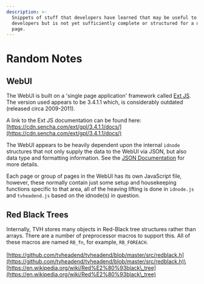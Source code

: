 ```yaml
---
description: >-
  Snippets of stuff that developers have learned that may be useful to other
  developers but is not yet sufficiently complete or structured for a dedicated
  page.
---
```


# Random Notes

## WebUI

The WebUI is built on a 'single page application' framework called [Ext JS](https://www.sencha.com/products/extjs/).  The version used appears to be 3.4.1.1 which, is considerably outdated (released circa 2009-2011).

A link to the Ext JS documentation can be found here: [https://cdn.sencha.com/ext/gpl/3.4.1.1/docs/](https://cdn.sencha.com/ext/gpl/3.4.1.1/docs/)

The WebUI appears to be heavily dependent upon the internal `idnode` structures that not only supply the data to the WebUI via JSON, but also data type and formatting information.  See the [JSON Documentation](json-api/) for more details.

Each page or group of pages in the WebUI has its own JavaScript file, however, these normally contain just some setup and housekeeping functions specific to that area, all of the heaving lifting is done in `idnode.js` and  `tvheadend.js` based on the idnode(s) in question.

## Red Black Trees

Internally, TVH stores many objects in Red-Black tree structures rather than arrays.  There are a number of preprocessor macros to support this.  All of these macros are named `RB_fn`, for example, `RB_FOREACH`.\
\
[https://github.com/tvheadend/tvheadend/blob/master/src/redblack.h](https://github.com/tvheadend/tvheadend/blob/master/src/redblack.h)\
[https://en.wikipedia.org/wiki/Red%E2%80%93black\_tree](https://en.wikipedia.org/wiki/Red%E2%80%93black\_tree)
